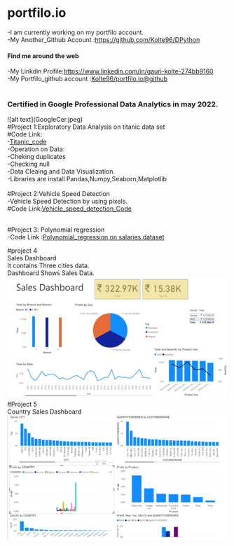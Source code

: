 # portfilo.io
-I am currently working on my portfilo account.<br>
-My Another_Github Account :<a href="https://github.com/Kolte96/DPython">https://github.com/Kolte96/DPython</a><br>

<h4> Find me around the web</h4>
-My Linkdin Profile:<a href="https://www.linkedin.com/in/gauri-kolte-274bb9160">https://www.linkedin.com/in/gauri-kolte-274bb9160</a><br>
-My Portfilo_github account :<a href="https://github.com/Kolte96/portfilo.io">Kolte96/portfilo.io@github</a><br>
<br>
<h3>Certified in Google Professional Data Analytics in may 2022.</h3>
![alt text](GoogleCer.jpeg)

<br>
#Project 1:Exploratory Data Analysis on titanic data set<br>
#Code Link:<br>
-<a href="https://github.com/Kolte96/portfilo.io/blob/main/Titanic_Dataset_EDA.ipynb">Titanic_code</a><br>
-Operation on Data:<br>
-Cheking duplicates<br>
-Checking null<br>
-Data Cleaing and Data Visualization.<br>
-Libraries are install Pandas,Numpy,Seaborn,Matplotlib<br>
<br>
#Project 2:Vehicle Speed Detection<br>
-Vehicle Speed Detection by using pixels.<br>
#Code Link:<a href="https://github.com/Kolte96/portfilo.io/blob/main/Vehicle_speed_detection.ipynb">Vehicle_speed_detection_Code</a><br>
<br>

#Project 3: Polynomial regression<br>
-Code Link :<a href="https://github.com/Kolte96/portfilo.io/blob/main/Polynimal_regression.ipynb">Polynomial_regression on salaries dataset</a><br>

#project 4<br>
Sales Dashboard<br>
It contains Three cities data.<br>
Dashboard Shows Sales Data.<br>
![alt text](dataset2Powerbi2.PNG)
<br>
#Project 5<br>
Country Sales Dashboard<br>
![alt text](Powerbi3.PNG)

